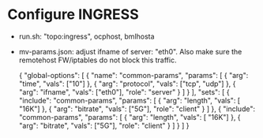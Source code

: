 # Configure INGRESS
 - run.sh: "topo:ingress", ocphost, bmlhosta
 - mv-params.json: adjust ifname of server: "eth0". Also make sure the remotehost FW/iptables do not block this traffic.

	{
	  "global-options": [
	    {
	      "name": "common-params",
	      "params": [
	        { "arg": "time", "vals": ["10"] },
	        { "arg": "protocol", "vals": ["tcp", "udp"] },
	        { "arg": "ifname", "vals": ["eth0"], "role": "server" } 
	      ]
	    }
	  ],
	  "sets": [
	    {
	      "include": "common-params",
	      "params": [
	        { "arg": "length", "vals": [ "16K"] },
	        { "arg": "bitrate", "vals": ["5G"], "role": "client" }
	      ]
	    },
	    {
	      "include": "common-params",
	      "params": [
	        { "arg": "length", "vals": [ "16K"] },
	        { "arg": "bitrate", "vals": ["5G"], "role": "client" }
	      ]
	    }
	  ]
	}
